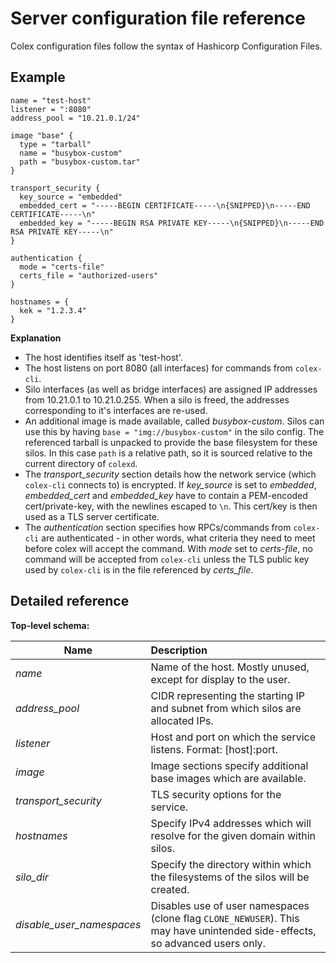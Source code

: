 # Server configuration file reference

Colex configuration files follow the syntax of Hashicorp Configuration Files.

## Example

```hcl
name = "test-host"
listener = ":8080"
address_pool = "10.21.0.1/24"

image "base" {
  type = "tarball"
  name = "busybox-custom"
  path = "busybox-custom.tar"
}

transport_security {
  key_source = "embedded"
  embedded_cert = "-----BEGIN CERTIFICATE-----\n{SNIPPED}\n-----END CERTIFICATE-----\n"
  embedded_key = "-----BEGIN RSA PRIVATE KEY-----\n{SNIPPED}\n-----END RSA PRIVATE KEY-----\n"
}

authentication {
  mode = "certs-file"
  certs_file = "authorized-users"
}

hostnames = {
  kek = "1.2.3.4"
}

```

**Explanation**

 * The host identifies itself as 'test-host'.
 * The host listens on port 8080 (all interfaces) for commands from `colex-cli`.
 * Silo interfaces (as well as bridge interfaces) are assigned IP addresses from 10.21.0.1 to 10.21.0.255. When a silo is freed, the addresses corresponding to it's interfaces are re-used.
 * An additional image is made available, called *busybox-custom*. Silos can use this by having `base = "img://busybox-custom"` in the silo config. The referenced tarball is unpacked to provide the base filesystem for these silos. In this case `path` is a relative path, so it is sourced relative to the current directory of `colexd`.
 * The *transport_security* section details how the network service (which `colex-cli` connects to) is encrypted. If *key_source* is set to *embedded*, *embedded_cert* and *embedded_key* have to contain a PEM-encoded cert/private-key, with the newlines escaped to `\n`. This cert/key is then used as a TLS server certificate.
 * The *authentication* section specifies how RPCs/commands from `colex-cli` are authenticated - in other words, what criteria they need to meet before colex will accept the command. With
 *mode* set to *certs-file*, no command will be accepted from `colex-cli` unless the TLS public key used by `colex-cli` is in the file referenced by *certs_file*.


## Detailed reference

**Top-level schema:**

| Name                      | Description                                                                                                                  |
| -------------------       |:-----------------------------------------------------------------------------------------------------------------------------|
| *name*                    | Name of the host. Mostly unused, except for display to the user.                                                             |
| *address_pool*            | CIDR representing the starting IP and subnet from which silos are allocated IPs.                                             |
| *listener*                | Host and port on which the service listens. Format: [host]:port.                                                             |
| *image*                   | Image sections specify additional base images which are available.                                                           |
| *transport_security*      | TLS security options for the service.                                                                                        |
| *hostnames*               | Specify IPv4 addresses which will resolve for the given domain within silos.                                                 |
| *silo_dir*                | Specify the directory within which the filesystems of the silos will be created.                                             |
| *disable_user_namespaces* | Disables use of user namespaces (clone flag `CLONE_NEWUSER`). This may have unintended side-effects, so advanced users only. |
